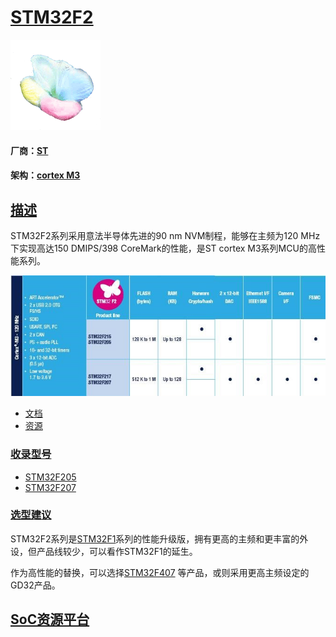 ﻿# [STM32F2](https://github.com/sochub/STM32F2)

[![sites](SoC/qitas.png)](http://www.qitas.cn) 

#### 厂商：[ST](https://github.com/sochub/ST) 

#### 架构：[cortex M3](https://github.com/sochub/CM3)

## [描述](https://github.com/sochub/STM32F2/wiki) 

STM32F2系列采用意法半导体先进的90 nm NVM制程，能够在主频为120 MHz 下实现高达150 DMIPS/398 CoreMark的性能，是ST cortex M3系列MCU的高性能系列。

[![sites](SoC/STM32F2.jpg)](https://www.st.com/zh/microcontrollers-microprocessors/stm32f2-series.html) 

* [文档](docs/)
* [资源](src/)

### [收录型号](https://github.com/sochub/STM32F2)

* [STM32F205](https://github.com/sochub/STM32F205) 
* [STM32F207](https://github.com/sochub/STM32F207) 

### [选型建议](https://github.com/sochub/STM32F2)

STM32F2系列是[STM32F1](https://github.com/sochub/STM32F1)系列的性能升级版，拥有更高的主频和更丰富的外设，但产品线较少，可以看作STM32F1的延生。

作为高性能的替换，可以选择[STM32F407](https://github.com/sochub/STM32F407) 等产品，或则采用更高主频设定的GD32产品。


##  [SoC资源平台](http://www.qitas.cn)  
